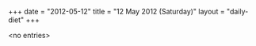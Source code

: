 +++
date = "2012-05-12"
title = "12 May 2012 (Saturday)"
layout = "daily-diet"
+++

<p>&lt;no entries&gt;</p>
